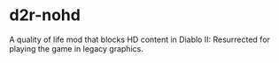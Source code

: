 # d2r-nohd
A quality of life mod that blocks HD content in Diablo II: Resurrected for playing the game in legacy graphics.
